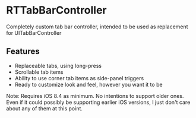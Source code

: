 # RTTabBarController

Completely custom tab bar controller, intended to be used as replacement for UITabBarController

## Features

* Replaceable tabs, using long-press 
* Scrollable tab items
* Ability to use corner tab items as side-panel triggers
* Ready to customize look and feel, however you want it to be



Note: Requires iOS 8.4 as minimum. No intentions to support older ones. Even if it could possibly be supporting earlier iOS versions, I just don't care about any of them at this point.